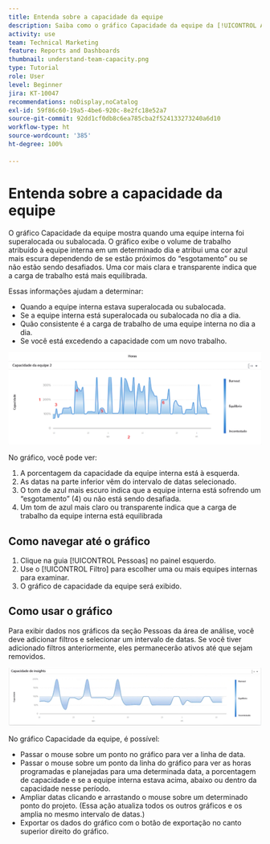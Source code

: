 ```yaml
---
title: Entenda sobre a capacidade da equipe
description: Saiba como o gráfico Capacidade da equipe da [!UICONTROL Analítica aprimorada] mostra quando uma equipe interna está superalocada ou subalocada.
activity: use
team: Technical Marketing
feature: Reports and Dashboards
thumbnail: understand-team-capacity.png
type: Tutorial
role: User
level: Beginner
jira: KT-10047
recommendations: noDisplay,noCatalog
exl-id: 59f86c60-19a5-4be6-920c-8e2fc18e52a7
source-git-commit: 92dd1cf0db8c6ea785cba2f524133273240a6d10
workflow-type: ht
source-wordcount: '385'
ht-degree: 100%

---
```


# Entenda sobre a capacidade da equipe

O gráfico Capacidade da equipe mostra quando uma equipe interna foi superalocada ou subalocada. O gráfico exibe o volume de trabalho atribuído à equipe interna em um determinado dia e atribui uma cor azul mais escura dependendo de se estão próximos do “esgotamento” ou se não estão sendo desafiados. Uma cor mais clara e transparente indica que a carga de trabalho está mais equilibrada.

Essas informações ajudam a determinar:

* Quando a equipe interna estava superalocada ou subalocada.
* Se a equipe interna está superalocada ou subalocada no dia a dia.
* Quão consistente é a carga de trabalho de uma equipe interna no dia a dia.
* Se você está excedendo a capacidade com um novo trabalho.

![Uma imagem que mostra um gráfico de capacidade de equipe com números em áreas descritas nos marcadores abaixo](assets/section-3-4.png)

No gráfico, você pode ver:

1. A porcentagem da capacidade da equipe interna está à esquerda.
1. As datas na parte inferior vêm do intervalo de datas selecionado.
1. O tom de azul mais escuro indica que a equipe interna está sofrendo um “esgotamento” (4) ou não está sendo desafiada.
1. Um tom de azul mais claro ou transparente indica que a carga de trabalho da equipe interna está equilibrada

## Como navegar até o gráfico

1. Clique na guia [!UICONTROL Pessoas] no painel esquerdo.
1. Use o [!UICONTROL Filtro] para escolher uma ou mais equipes internas para examinar.
1. O gráfico de capacidade da equipe será exibido.

## Como usar o gráfico

Para exibir dados nos gráficos da seção Pessoas da área de análise, você deve adicionar filtros e selecionar um intervalo de datas. Se você tiver adicionado filtros anteriormente, eles permanecerão ativos até que sejam removidos.

![Uma imagem mostrando um gráfico de capacidade de equipe](assets/section-3-5.png)

No gráfico Capacidade da equipe, é possível:

* Passar o mouse sobre um ponto no gráfico para ver a linha de data.
* Passar o mouse sobre um ponto da linha do gráfico para ver as horas programadas e planejadas para uma determinada data, a porcentagem de capacidade e se a equipe interna estava acima, abaixo ou dentro da capacidade nesse período.
* Ampliar datas clicando e arrastando o mouse sobre um determinado ponto do projeto. (Essa ação atualiza todos os outros gráficos e os amplia no mesmo intervalo de datas.)
* Exportar os dados do gráfico com o botão de exportação no canto superior direito do gráfico.
